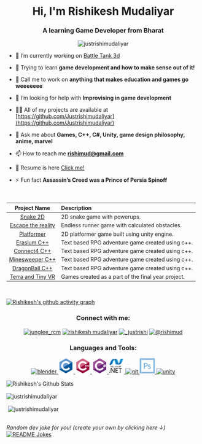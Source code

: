 <h1 align="center">Hi, I'm Rishikesh Mudaliyar</h1>
<h3 align="center">A learning Game Developer from Bharat</h3>

<p align="center"> <img src="https://komarev.com/ghpvc/?username=justrishimudaliyar&label=Profile%20views&color=0e75b6&style=flat" alt="justrishimudaliyar" /> </p>

- 🔭 I’m currently working on [Battle Tank 3d](https://github.com/Justrishimudaliyar/battle-tank-game)
- 🌱 Trying to learn **game development and how to make sense out of it!**
- 👯 Call me to work on **anything that makes education and games go weeeeeee**
- 🤝 I’m looking for help with **Improvising in game development**
- 👨‍💻 All of my projects are available at [https://github.com/Justrishimudaliyar](https://github.com/Justrishimudaliyar)
- 💬 Ask me about **Games, C++, C#, Unity, game design philosophy, anime, marvel**
- 📫 How to reach me **rishimud@gmail.com**
- 📄 Resume is here [Click me!](https://drive.google.com/file/d/1i2CEGB79C3lJLtonJqBthVAWibyWJo8k/view?usp=sharing)

- ⚡ Fun fact **Assassin’s Creed was a Prince of Persia Spinoff**
<br/>

| Project Name      | Description | 
| :---:        |    :----   |  
| [Snake 2D](https://github.com/Justrishimudaliyar/CO-OP-Snake-2D-game)   | 2D snake game with powerups.
| [Escape the reality](https://github.com/Justrishimudaliyar/EscapeReality)     | Endless runner game with calculated obstacles.
| [Platformer](https://github.com/Justrishimudaliyar/2D-Platformer-Game)     | 2D platformer game built using unity engine. 
| [Erasium C++](https://github.com/Justrishimudaliyar/Erasium-TextBasedRPG)     | Text based RPG adventure game created using c++.
| [Connect4 C++](https://replit.com/@Justrishi/Connect4-C#main.cpp)     | Text based RPG adventure game created using c++.
| [Minesweeper C++](https://replit.com/@Justrishi/Minesweeper#main.cpp)     | Text based RPG adventure game created using c++.
| [DragonBall C++](https://replit.com/@Justrishi/DragonBallC#main.cpp)     | Text based RPG adventure game created using c++.
| [Terra and Tiny VR](https://www.youtube.com/watch?v=1HNa9v9IQNI&list=PLzsKTF1SbSLNzDn2bGp7yu0U2z50sFlnj)     | Games created as a part of the final year project. 

<br/>

[![Rishikesh's github activity graph](https://activity-graph.herokuapp.com/graph?username=justrishimudaliyar&theme=react-dark)](https://github.com/justrishimudaliyar/github-readme-activity-graph)
<br/>
<h3 align="center">Connect with me:</h3>
<p align="center">
<a href="https://twitter.com/junglee_rcm" target="blank"><img align="center" src="https://raw.githubusercontent.com/rahuldkjain/github-profile-readme-generator/master/src/images/icons/Social/twitter.svg" alt="junglee_rcm" height="30" width="40" /></a>
<a href="https://linkedin.com/in/rishikesh mudaliyar" target="blank"><img align="center" src="https://raw.githubusercontent.com/rahuldkjain/github-profile-readme-generator/master/src/images/icons/Social/linked-in-alt.svg" alt="rishikesh mudaliyar" height="30" width="40" /></a>
<a href="https://instagram.com/_justrishi" target="blank"><img align="center" src="https://raw.githubusercontent.com/rahuldkjain/github-profile-readme-generator/master/src/images/icons/Social/instagram.svg" alt="_justrishi" height="30" width="40" /></a>
<a href="https://medium.com/@rishimud" target="blank"><img align="center" src="https://raw.githubusercontent.com/rahuldkjain/github-profile-readme-generator/master/src/images/icons/Social/medium.svg" alt="@rishimud" height="30" width="40" /></a>
</p>

<h3 align="center">Languages and Tools:</h3>
<p align="center"> <a href="https://www.blender.org/" target="_blank" rel="noreferrer"> <img src="https://download.blender.org/branding/community/blender_community_badge_white.svg" alt="blender" width="40" height="40"/> </a> <a href="https://www.cprogramming.com/" target="_blank" rel="noreferrer"> <img src="https://raw.githubusercontent.com/devicons/devicon/master/icons/c/c-original.svg" alt="c" width="40" height="40"/> </a> <a href="https://www.w3schools.com/cpp/" target="_blank" rel="noreferrer"> <img src="https://raw.githubusercontent.com/devicons/devicon/master/icons/cplusplus/cplusplus-original.svg" alt="cplusplus" width="40" height="40"/> </a> <a href="https://www.w3schools.com/cs/" target="_blank" rel="noreferrer"> <img src="https://raw.githubusercontent.com/devicons/devicon/master/icons/csharp/csharp-original.svg" alt="csharp" width="40" height="40"/> </a> <a href="https://dotnet.microsoft.com/" target="_blank" rel="noreferrer"> <img src="https://raw.githubusercontent.com/devicons/devicon/master/icons/dot-net/dot-net-original-wordmark.svg" alt="dotnet" width="40" height="40"/> </a> <a href="https://git-scm.com/" target="_blank" rel="noreferrer"> <img src="https://www.vectorlogo.zone/logos/git-scm/git-scm-icon.svg" alt="git" width="40" height="40"/> </a> <a href="https://www.photoshop.com/en" target="_blank" rel="noreferrer"> <img src="https://raw.githubusercontent.com/devicons/devicon/master/icons/photoshop/photoshop-line.svg" alt="photoshop" width="40" height="40"/> </a> <a href="https://unity.com/" target="_blank" rel="noreferrer"> <img src="https://www.vectorlogo.zone/logos/unity3d/unity3d-icon.svg" alt="unity" width="40" height="40"/> </a> </p>


<img align="center" src="https://github-readme-stats.vercel.app/api?username=justrishimudaliyar&include_all_commits=true&count_private=true&show_icons=true&line_height=20&title_color=7A7ADB&icon_color=2234AE&text_color=D3D3D3&bg_color=0,000000,130F40" alt="Rishikesh's Github Stats">
<p><img align="center" src="https://github-readme-streak-stats.herokuapp.com/?user=justrishimudaliyar&" alt="justrishimudaliyar" /></p>
<p>&nbsp;<td><img align="center" src="https://github-readme-stats.vercel.app/api?username=justrishimudaliyar&show_icons=true&locale=en" alt="justrishimudaliyar" /></p>

</br>
<i>Random dev joke for you! (create your own by clicking here ↓)</i><br>
<a href="https://readme-jokes.vercel.app"><img align="center" src="https://readme-jokes.vercel.app/api" alt="README Jokes"></a>

 
